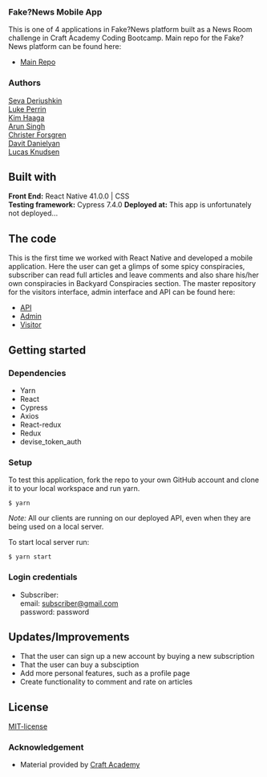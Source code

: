 ### Fake?News Mobile App
This is one of 4 applications in Fake?News platform built as a News Room challenge in Craft Academy Coding Bootcamp. Main repo for the Fake?News platform can be found here:
 * [Main Repo](https://github.com/CraftAcademy/fake_news_client_user)

### Authors
[Seva Deriushkin](https://github.com/SevaDer14)  
[Luke Perrin](https://github.com/lukeperrin10)  
[Kim Haaga](https://github.com/1CIM)  
[Arun Singh](https://github.com/arunbhalli)   
[Christer Forsgren](https://github.com/christerforsgren91)  
[Davit Danielyan](https://github.com/DavDan1)  
[Lucas Knudsen](https://github.com/LucasKnudsen)  


## Built with
**Front End:** React Native 41.0.0 | CSS  
**Testing framework:** Cypress 7.4.0
**Deployed at:** This app is unfortunately not deployed...  

## The code   
This is the first time we worked with React Native and developed a mobile application. Here the user can get a glimps of some spicy conspiracies, subscriber can read full articles and leave comments and also share his/her own conspiracies in Backyard Conspiracies section.
The master repository for the visitors interface, admin interface and API can be found here:
* [API](https://github.com/CraftAcademy/fake_news_api)
* [Admin](https://github.com/CraftAcademy/fake_news_client_admin)
* [Visitor](https://github.com/CraftAcademy/fake_news_client_user)

## Getting started
### Dependencies  
* Yarn
* React
* Cypress
* Axios
* React-redux
* Redux
* devise_token_auth

### Setup   
To test this application, fork the repo to your own GitHub account and clone it to your local workspace and run yarn. </br>
```
$ yarn
``` 
*Note:* All our clients are running on our deployed API, even when they are being used on a local server.
 
To start local server run:
```
$ yarn start
```

### Login credentials
- Subscriber: </br>  email: subscriber@gmail.com </br> password: password

## Updates/Improvements   
- That the user can sign up a new account by buying a new subscription
- That the user can buy a subsciption
- Add more personal features, such as a profile page 
- Create functionality to comment and rate on articles

## License  
[MIT-license](https://en.wikipedia.org/wiki/MIT_License)

### Acknowledgement  
- Material provided by [Craft Academy](https://craftacademy.se)

